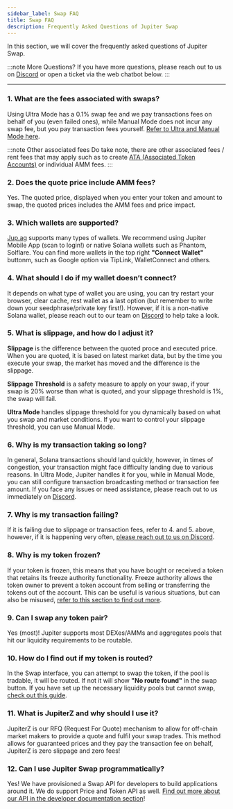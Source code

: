```yaml
---
sidebar_label: Swap FAQ
title: Swap FAQ
description: Frequently Asked Questions of Jupiter Swap
---
```


<head>
    <title>Swap FAQ</title>
    <meta name="twitter:card" content="summary" />
</head>

In this section, we will cover the frequently asked questions of Jupiter Swap.

:::note More Questions?
If you have more questions, please reach out to us on [Discord](https://discord.gg/jup) or open a ticket via the web chatbot below.
:::

---

### 1. What are the fees associated with swaps?

Using Ultra Mode has a 0.1% swap fee and we pay transactions fees on behalf of you (even failed ones), while Manual Mode does not incur any swap fee, but you pay transaction fees yourself. [Refer to Ultra and Manual Mode here](./how-swap-works#ultra-mode).

:::note Other associated fees
Do take note, there are other associated fees / rent fees that may apply such as to create [ATA (Associated Token Accounts)](https://spl.solana.com/associated-token-account) or individual AMM fees.
:::

### 2. Does the quote price include AMM fees?

Yes. The quoted price, displayed when you enter your token and amount to swap, the quoted prices includes the AMM fees and price impact.

### 3. Which wallets are supported?

[Jup.ag](https://jup.ag) supports many types of wallets. We recommend using Jupiter Mobile App (scan to login!) or native Solana wallets such as Phantom, Solflare. You can find more wallets in the top right **"Connect Wallet"** buttonm, such as Google option via TipLink, WalletConnect and others.

### 4. What should I do if my wallet doesn’t connect?

It depends on what type of wallet you are using, you can try restart your browser, clear cache, rest wallet as a last option (but remember to write down your seedphrase/private key first!). However, if it is a non-native Solana wallet, please reach out to our team on [Discord](https://discord.gg/jup) to help take a look.

### 5. What is slippage, and how do I adjust it?

**Slippage** is the difference between the quoted proce and executed price. When you are quoted, it is based on latest market data, but by the time you execute your swap, the market has moved and the difference is the slippage.

**Slippage Threshold** is a safety measure to apply on your swap, if your swap is 20% worse than what is quoted, and your slippage threshold is 1%, the swap will fail.

**Ultra Mode** handles slippage threshold for you dynamically based on what you swap and market conditions. If you want to control your slippage threshold, you can use Manual Mode.

### 6. Why is my transaction taking so long?

In general, Solana transactions should land quickly, however, in times of congestion, your transaction might face difficulty landing due to various reasons. In Ultra Mode, Jupiter handles it for you, while in Manual Mode, you can still configure transaction broadcasting method or transaction fee amount. If you face any issues or need assistance, please reach out to us immediately on [Discord](https://discord.gg/jup).

### 7. Why is my transaction failing?

If it is failing due to slippage or transaction fees, refer to 4. and 5. above, however, if it is happening very often, [please reach out to us on Discord](https://discord.gg/jup).

### 8. Why is my token frozen?

If your token is frozen, this means that you have bought or received a token that retains its freeze authority functionality. Freeze authority allows the token owner to prevent a token account from selling or transferring the tokens out of the account. This can be useful is various situations, but can also be misused, [refer to this section to find out more](./how-to-swap-safely#common-token-features-or-extensions-on-solana).

### 9. Can I swap any token pair?

Yes (most)! Jupiter supports most DEXes/AMMs and aggregates pools that hit our liquidity requirements to be routable.

### 10. How do I find out if my token is routed?

In the Swap interface, you can attempt to swap the token, if the pool is tradable, it will be routed. If not it will show **"No route found"** in the swap button. If you have set up the necessary liquidity pools but cannot swap, [check out this guide](./how-to-get-your-token-on-jupiter#how-to-get-your-pool-routed-on-jupiter).

### 11. What is JupiterZ and why should I use it?

JupiterZ is our RFQ (Request For Quote) mechanism to allow for off-chain market makers to provide a quote and fulfil your swap trades. This method allows for guaranteed prices and they pay the transaction fee on behalf, JupiterZ is zero slippage and zero fees!

### 12. Can I use Jupiter Swap programmatically?

Yes! We have provisioned a Swap API for developers to build applications around it. We do support Price and Token API as well. [Find out more about our API in the developer documentation section](/docs)!
